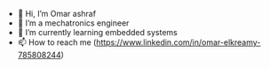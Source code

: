 - 👋 Hi, I’m Omar ashraf
- 👀 I’m a mechatronics engineer 
- 🌱 I’m currently learning embedded systems
- 📫 How to reach me (https://www.linkedin.com/in/omar-elkreamy-785808244)
